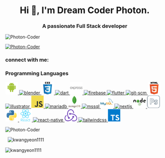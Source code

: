 <h1 align="center">Hi 👋, I'm Dream Coder Photon.</h1>
<h3 align="center">A passionate Full Stack developer</h3>
<p align="left">
  <img src="https://komarev.com/ghpvc/?username=kwangyeon1111&label=Profile%20views&color=0e75b6&style=flat" alt="Photon-Coder" />
</p>

<p align="left">
  <a href="https://github.com/ryo-ma/github-profile-trophy">
    <img src="https://github-profile-trophy.vercel.app/?username=Photon-Coder" alt="Photon-Coder" />
  </a>
</p>
<h3 align="left">connect with me:</h3>
<p align="left"></p>
<h3 align="left">Programming Languages</h3>

<p 정렬="왼쪽">
  <a href="https://developer.android.com" target="_blank" rel="noreferrer"입니다>
    <img src="https://raw.githubusercontent.com/devicons/devicon/master/icons/android/android-original-wordmark.svg" alt="android" width="40" height="40" />
  </a>
  <a href="https://www.blender.org/" target="_blank" rel="noreferrer"입니다>
    <img src="https://download.blender.org/branding/community/blender_community_badge_white.svg" alt="blender" width="40" height="40" />
  </a>
  <a href="https://www.w3schools.com/css/" target="_blank" rel="noreferrer"입니다>
    <img src = "https://raw.githubusercontent.com/devicons/devicon/master/icons/css3/css3-original-wordmark.svg" alt="css3" width="40" height="40" />
  </a>
  <a href="https://dart.dev" target="_blank" rel="noreferrer"입니다>
    <img src="https://www.vectorlogo.zone/logos/dartlang/dartlang-icon.svg" alt="dart" width="40" height="40" />
  </a>
  <a href="https://expressjs.com" target="_blank" rel="noreferrer"입니다>
    <img src = "https://raw.githubusercontent.com/devicons/devicon/master/icons/express/express-original-wordmark.svg" alt="express" width="40" height="40" />
  </a>
  <a href="https://firebase.google.com/" target="_blank" rel="noreferrer"입니다>
    <img src="https://www.vectorlogo.zone/logos/firebase/firebase-icon.svg" alt="firebase" width="40" height="40" />
  </a>
  <a href="https://flutter.dev" target="_blank" rel="noreferrer"입니다>
    <img src="https://www.vectorlogo.zone/logos/flutterio/flutterio-icon.svg" alt="flutter" width="40" height="40" />
  </a>
  <a href="https://git-scm.com/" target="_blank" rel="noreferrer"입니다>
    <img src="https://www.vectorlogo.zone/logos/git-scm/git-scm-icon.svg" alt="git-scm" width="40" height="40" />
  </a>
  <a href="https://www.w3.org/html/" target="_blank" rel="noreferrer"입니다>
    <img src="https://raw.githubusercontent.com/devicons/devicon/master/icons/html5/html5-original-wordmark.svg" alt="html5" width="40" height="40" />
  </a>
  <a href="https://www.adobe.com/in/products/illustrator.html" target="_blank" rel="noreferrer"입니다>
    <img src="https://www.vectorlogo.zone/logos/adobe_illustrator/adobe_illustrator-icon.svg" alt="illustrator" width="40" height="40" />
  </a>
  <a href="https://developer.mozilla.org/en-US/docs/Web/JavaScript" target="_blank" rel="noreferrer"입니다>
    <img src = "https://raw.githubusercontent.com/devicons/devicon/master/icons/javascript/javascript-original.svg"alt = "java-script" width="40" height="40" />
  </a>
  <a href="https://mariadb.org/" target="_blank" rel="noreferrer"입니다>
    <img src="https://www.vectorlogo.zone / logo s / mariadb / mariadb-icon .svg " alt="mariadb" width="40" height="40" />
  </a>
  <a href="https://www.mongodb.com/" target="_blank" rel="noreferrer"입니다>
    <img src="https://raw.githubusercontent.com/devicons/devicon/master/icons/mongodb/mongodb-original-wordmark.svg" alt="mongodb" width="40" height="40" />
  </a>
  <a href="https://www.microsoft.com/en-us/sql-server" target="_blank" rel="noreferrer"입니다>
    <img src="https://www.svgrepo.com/show/303229/microsoft-sql-server-logo.svg" alt="mssql" width="40" height="40" />
  </a>
  <a href="https://www.mysql.com/" target="_blank" rel="noreferrer"입니다>
    <img src = "https://raw.githubusercontent.com/devicons/devicon/master/icons/mysql/mysql-original-wordmark.svg"alt = "mysql" width="40" height="40" />
  </a>
  <a href="https://nextjs.org/" target="_blank" rel="noreferrer"입니다>
    <img src="https://cdn.worldvectorlogo.com/logos/nextjs-2.svg" alt="nextjs" width="40" height="40" />
  </a>
  <a href="https://nodejs.org" target="_blank" rel="noreferrer"입니다>
    <img src="https://raw.githubusercontent.com/devicons/devicon/master/icons/nodejs/nodejs-original-wordmark.svg" alt="nodejs" width="40" height="40" />
  </a>
  <a href="https://www.photoshop.com/en" target="_blank" rel="noreferrer"입니다>
    <img src="https://raw.githubusercontent.com/devicons/devicon/master/icons/photoshop/photoshop-line.svg" alt="photoshop" width="40" height="40" />
  </a>
  <a href="https://www.python.org" target="_blank" rel="noreferrer"입니다>
    <img src="https://raw.githubusercontent.com/devicons/devicon/master/icons/python/python-original.svg" alt="python" width="40" height="40" />
  </a>
  <a href="https://reactjs.org/" target="_blank" rel="noreferrer"입니다>
    <img src="https://raw.githubusercontent.com/devicons/devicon/master/icons/react/react-original-wordmark.svg" alt="react" width="40" height="40" />
  </a>
  <a href="https://reactnative.dev/" target="_blank" rel="noreferrer"입니다>
    <img src="https://reactnative.dev/img/header_logo.svg" alt="react-native" width="40" height="40" />
  </a>
  <a href="https://redux.js.org" target="_blank" rel="noreferrer"입니다>
    <img src = "https://raw.githubusercontent.com/devicons/devicon/master/icons/redux/redux-original.svg" alt="redux" width="40" height="40" />
  </a>
  <a href="https://tailwindcss.com/" target="_blank" rel="noreferrer"입니다>
    <img src="https://www.vectorlogo.zone/logos/tailwindcss/tailwindcss-icon.svg" alt="tailwindcss" width="40" height="40" />
  </a>
  <a href="https://www.typescriptlang.org/" target="_blank" rel="noreferrer"입니다>
    <img src="https://raw.githubusercontent.com/devicons/devicon/master/icons/typescript/typescript-original.svg" alt="typescript" width="40" height="40" />
  </a>
</p>

<p>
  <img align="왼쪽" src="https://github-readme-stats.vercel.app/api/top-langs?username=Photon-Coder&show_icons=true&locale=en&layout=compact" alt="Photon-Coder" />
</p>

<p>
  &nbsp;
  <img align="center" src="https://github-readme-stats.vercel.app/api?username=kwangyeon1111&show_icons=true&locale=en" alt="kwangyeon1111" />
</p>
<p>
  <img align="center" src="https://github-readme-streak-stats.herokuapp.com/?user=kwangyeon1111&" alt="kwangyeon1111" />
</p>
